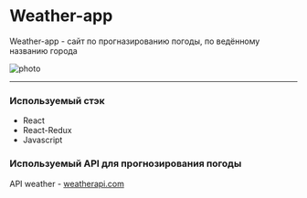# Weather-app
Weather-app - cайт по прогназированию погоды, по ведённому названию города

![photo](https://raw.githubusercontent.com/VadimMor/Image-Proj/main/weather-app.png)

___

### Используемый стэк
* React
* React-Redux
* Javascript
### Используемый API для прогнозирования погоды
API weather - [weatherapi.com](https://www.weatherapi.com/docs/)